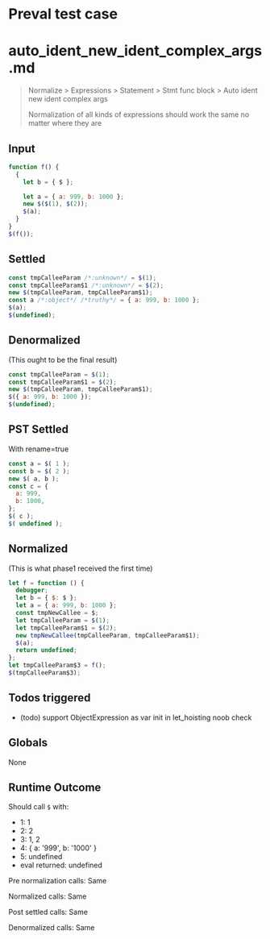 # Preval test case

# auto_ident_new_ident_complex_args.md

> Normalize > Expressions > Statement > Stmt func block > Auto ident new ident complex args
>
> Normalization of all kinds of expressions should work the same no matter where they are

## Input

`````js filename=intro
function f() {
  {
    let b = { $ };

    let a = { a: 999, b: 1000 };
    new $($(1), $(2));
    $(a);
  }
}
$(f());
`````


## Settled


`````js filename=intro
const tmpCalleeParam /*:unknown*/ = $(1);
const tmpCalleeParam$1 /*:unknown*/ = $(2);
new $(tmpCalleeParam, tmpCalleeParam$1);
const a /*:object*/ /*truthy*/ = { a: 999, b: 1000 };
$(a);
$(undefined);
`````


## Denormalized
(This ought to be the final result)

`````js filename=intro
const tmpCalleeParam = $(1);
const tmpCalleeParam$1 = $(2);
new $(tmpCalleeParam, tmpCalleeParam$1);
$({ a: 999, b: 1000 });
$(undefined);
`````


## PST Settled
With rename=true

`````js filename=intro
const a = $( 1 );
const b = $( 2 );
new $( a, b );
const c = {
  a: 999,
  b: 1000,
};
$( c );
$( undefined );
`````


## Normalized
(This is what phase1 received the first time)

`````js filename=intro
let f = function () {
  debugger;
  let b = { $: $ };
  let a = { a: 999, b: 1000 };
  const tmpNewCallee = $;
  let tmpCalleeParam = $(1);
  let tmpCalleeParam$1 = $(2);
  new tmpNewCallee(tmpCalleeParam, tmpCalleeParam$1);
  $(a);
  return undefined;
};
let tmpCalleeParam$3 = f();
$(tmpCalleeParam$3);
`````


## Todos triggered


- (todo) support ObjectExpression as var init in let_hoisting noob check


## Globals


None


## Runtime Outcome


Should call `$` with:
 - 1: 1
 - 2: 2
 - 3: 1, 2
 - 4: { a: '999', b: '1000' }
 - 5: undefined
 - eval returned: undefined

Pre normalization calls: Same

Normalized calls: Same

Post settled calls: Same

Denormalized calls: Same
